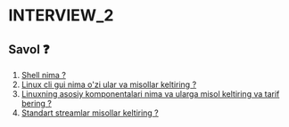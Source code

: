 # INTERVIEW_2 
## Savol ❓

1. [Shell nima ?](./2_javob.md)
2. [Linux cli gui nima o'zi ular va misollar keltiring ?](./2_javob.md)
3. [Linuxning asosiy komponentalari nima va ularga misol keltiring va tarif bering ?](./2_javob.md)
4. [Standart streamlar misollar keltiring ?](./2_javob.md)